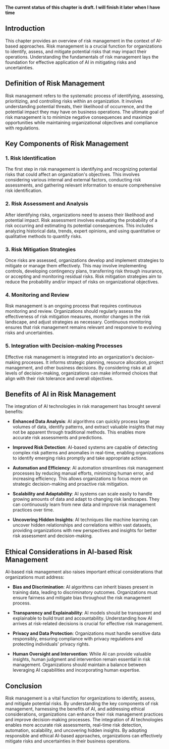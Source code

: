 **The current status of this chapter is draft. I will finish it later when I have time**

Introduction
------------

This chapter provides an overview of risk management in the context of AI-based approaches. Risk management is a crucial function for organizations to identify, assess, and mitigate potential risks that may impact their operations. Understanding the fundamentals of risk management lays the foundation for effective application of AI in mitigating risks and uncertainties.

Definition of Risk Management
-----------------------------

Risk management refers to the systematic process of identifying, assessing, prioritizing, and controlling risks within an organization. It involves understanding potential threats, their likelihood of occurrence, and the potential impact they may have on business operations. The ultimate goal of risk management is to minimize negative consequences and maximize opportunities while maintaining organizational objectives and compliance with regulations.

Key Components of Risk Management
---------------------------------

### 1. Risk Identification

The first step in risk management is identifying and recognizing potential risks that could affect an organization's objectives. This involves considering various internal and external factors, conducting risk assessments, and gathering relevant information to ensure comprehensive risk identification.

### 2. Risk Assessment and Analysis

After identifying risks, organizations need to assess their likelihood and potential impact. Risk assessment involves evaluating the probability of a risk occurring and estimating its potential consequences. This includes analyzing historical data, trends, expert opinions, and using quantitative or qualitative methods to quantify risks.

### 3. Risk Mitigation Strategies

Once risks are assessed, organizations develop and implement strategies to mitigate or manage them effectively. This may involve implementing controls, developing contingency plans, transferring risk through insurance, or accepting and monitoring residual risks. Risk mitigation strategies aim to reduce the probability and/or impact of risks on organizational objectives.

### 4. Monitoring and Review

Risk management is an ongoing process that requires continuous monitoring and review. Organizations should regularly assess the effectiveness of risk mitigation measures, monitor changes in the risk landscape, and adjust strategies as necessary. Continuous monitoring ensures that risk management remains relevant and responsive to evolving risks and uncertainties.

### 5. Integration with Decision-making Processes

Effective risk management is integrated into an organization's decision-making processes. It informs strategic planning, resource allocation, project management, and other business decisions. By considering risks at all levels of decision-making, organizations can make informed choices that align with their risk tolerance and overall objectives.

Benefits of AI in Risk Management
---------------------------------

The integration of AI technologies in risk management has brought several benefits:

* **Enhanced Data Analysis**: AI algorithms can quickly process large volumes of data, identify patterns, and extract valuable insights that may not be apparent through traditional methods. This enables more accurate risk assessments and predictions.

* **Improved Risk Detection**: AI-based systems are capable of detecting complex risk patterns and anomalies in real-time, enabling organizations to identify emerging risks promptly and take appropriate actions.

* **Automation and Efficiency**: AI automation streamlines risk management processes by reducing manual efforts, minimizing human error, and increasing efficiency. This allows organizations to focus more on strategic decision-making and proactive risk mitigation.

* **Scalability and Adaptability**: AI systems can scale easily to handle growing amounts of data and adapt to changing risk landscapes. They can continuously learn from new data and improve risk management practices over time.

* **Uncovering Hidden Insights**: AI techniques like machine learning can uncover hidden relationships and correlations within vast datasets, providing organizations with new perspectives and insights for better risk assessment and decision-making.

Ethical Considerations in AI-based Risk Management
--------------------------------------------------

AI-based risk management also raises important ethical considerations that organizations must address:

* **Bias and Discrimination**: AI algorithms can inherit biases present in training data, leading to discriminatory outcomes. Organizations must ensure fairness and mitigate bias throughout the risk management process.

* **Transparency and Explainability**: AI models should be transparent and explainable to build trust and accountability. Understanding how AI arrives at risk-related decisions is crucial for effective risk management.

* **Privacy and Data Protection**: Organizations must handle sensitive data responsibly, ensuring compliance with privacy regulations and protecting individuals' privacy rights.

* **Human Oversight and Intervention**: While AI can provide valuable insights, human judgment and intervention remain essential in risk management. Organizations should maintain a balance between leveraging AI capabilities and incorporating human expertise.

Conclusion
----------

Risk management is a vital function for organizations to identify, assess, and mitigate potential risks. By understanding the key components of risk management, harnessing the benefits of AI, and addressing ethical considerations, organizations can enhance their risk management practices and improve decision-making processes. The integration of AI technologies enables more accurate risk assessments, real-time risk detection, automation, scalability, and uncovering hidden insights. By adopting responsible and ethical AI-based approaches, organizations can effectively mitigate risks and uncertainties in their business operations.
